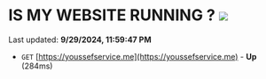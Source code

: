 # IS MY WEBSITE RUNNING ? [![](https://img.shields.io/static/v1?label=Sponsor&message=%E2%9D%A4&logo=GitHub&color=%23fe8e86)](https://github.com/sponsors/Youssef-Lehmam)

Last updated: **9/29/2024, 11:59:47 PM**

- `GET` [https://youssefservice.me](https://youssefservice.me) - **Up** (284ms)
